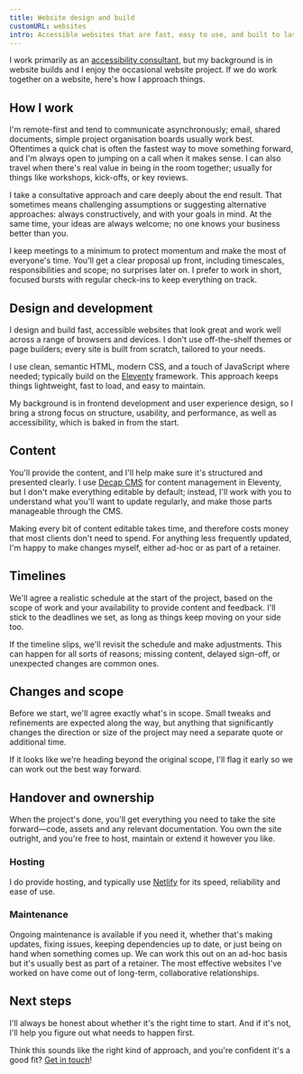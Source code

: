 ```yaml
---
title: Website design and build
customURL: websites
intro: Accessible websites that are fast, easy to use, and built to last; thoughtfully designed to be both clear and delightful.
---
```


I work primarily as an [accessibility consultant](/services/consultancy), but my background is in website builds and I enjoy the occasional website project. If we do work together on a website, here's how I approach things.


## How I work

I'm remote-first and tend to communicate asynchronously; email, shared documents, simple project organisation boards usually work best. Oftentimes a quick chat is often the fastest way to move something forward, and I'm always open to jumping on a call when it makes sense. I can also travel when there's real value in being in the room together; usually for things like workshops, kick-offs, or key reviews.

I take a consultative approach and care deeply about the end result. That sometimes means challenging assumptions or suggesting alternative approaches: always constructively, and with your goals in mind. At the same time, your ideas are always welcome; no one knows your business better than you.

I keep meetings to a minimum to protect momentum and make the most of everyone's time. You'll get a clear proposal up front, including timescales, responsibilities and scope; no surprises later on. I prefer to work in short, focused bursts with regular check-ins to keep everything on track.


## Design and development

I design and build fast, accessible websites that look great and work well across a range of browsers and devices. I don't use off-the-shelf themes or page builders; every site is built from scratch, tailored to your needs.

I use clean, semantic HTML, modern CSS, and a touch of JavaScript where needed; typically build on the [Eleventy](https://www.11ty.dev/) framework. This approach keeps things lightweight, fast to load, and easy to maintain.

My background is in frontend development and user experience design, so I bring a strong focus on structure, usability, and performance, as well as accessibility, which is baked in from the start.


## Content

You'll provide the content, and I'll help make sure it's structured and presented clearly. I use [Decap CMS](https://decapcms.org) for content management in Eleventy, but I don't make everything editable by default; instead, I'll work with you to understand what you'll want to update regularly, and make those parts manageable through the CMS.

Making every bit of content editable takes time, and therefore costs money that most clients don't need to spend. For anything less frequently updated, I'm happy to make changes myself, either ad-hoc or as part of a retainer.


## Timelines

We'll agree a realistic schedule at the start of the project, based on the scope of work and your availability to provide content and feedback. I'll stick to the deadlines we set, as long as things keep moving on your side too.

If the timeline slips, we'll revisit the schedule and make adjustments. This can happen for all sorts of reasons; missing content, delayed sign-off, or unexpected changes are common ones.


## Changes and scope

Before we start, we'll agree exactly what's in scope. Small tweaks and refinements are expected along the way, but anything that significantly changes the direction or size of the project may need a separate quote or additional time.

If it looks like we're heading beyond the original scope, I'll flag it early so we can work out the best way forward.


## Handover and ownership

When the project's done, you'll get everything you need to take the site forward—code, assets and any relevant documentation. You own the site outright, and you're free to host, maintain or extend it however you like.

### Hosting

I do provide hosting, and typically use [Netlify](https://www.netlify.com) for its speed, reliability and ease of use.

### Maintenance

Ongoing maintenance is available if you need it, whether that's making updates, fixing issues, keeping dependencies up to date, or just being on hand when something comes up. We can work this out on an ad-hoc basis but it's usually best as part of a retainer. The most effective websites I've worked on have come out of long-term, collaborative relationships.


## Next steps

I'll always be honest about whether it's the right time to start. And if it's not, I'll help you figure out what needs to happen first.

Think this sounds like the right kind of approach, and you're confident it's a good fit? [Get in touch](/contact)!
